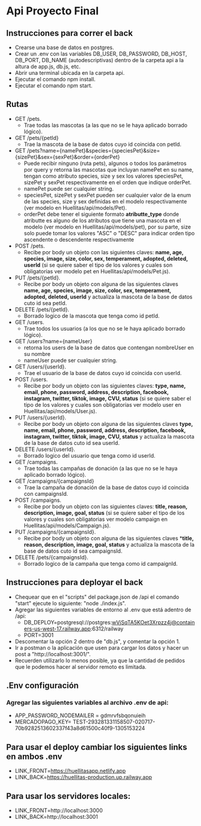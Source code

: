 # Api Proyecto Final

## Instrucciones para correr el back

- Crearse una base de datos en postgres.
- Crear un .env con las variables DB_USER, DB_PASSWORD, DB_HOST, DB_PORT, DB_NAME (autodescriptivas) dentro de la carpeta api a la altura de app.js, db.js, etc.
- Abrir una terminal ubicada en la carpeta api.
- Ejecutar el comando npm install.
- Ejecutar el comando npm start.

## Rutas

- GET /pets.
    * Trae todas las mascotas (a las que no se le haya aplicado borrado lógico).
- GET /pets/{petId}
    * Trae la mascota de la base de datos cuyo id coincida con petId.
- GET /pets?name={namePet}&species={speciesPet}&size={sizePet}&sex={sexPet}&order={orderPet}
    * Puede recibir ninguno (ruta pets), algunos o todos los parámetros por query y retorna las mascotas que incluyan namePet en su name, tengan como atributo species, size y sex los valores speciesPet, sizePet y sexPet respectivamente en el orden que indique orderPet.
    * namePet puede ser cualquier string. 
    * speciesPet, sizePet y sexPet pueden ser cualquier valor de la enum de las species, size y sex definidas en el modelo respectivamente (ver modelo en Huellitas/api/models/Pet). 
    * orderPet debe tener el siguiente formato **atributte_type** donde atributte es alguno de los atributos que tiene una mascota en el modelo (ver modelo en Huellitas/api/models/pet), por su parte, size solo puede tomar los valores "ASC" o "DESC" para indicar orden tipo ascendente o descendente respectivamente
- POST /pets.
    * Recibe por body un objeto con las siguientes claves: **name, age, species, image, size, color, sex, temperament, adopted, deleted, userId** (si se quiere saber el tipo de los valores y cuales son obligatorias ver modelo pet en Huellitas/api/models/Pet.js).
- PUT /pets/{petId}.
    * Recibe por body un objeto con alguna de las siguientes claves **name, age, species, image, size, color, sex, temperament, adopted, deleted, userId** y actualiza la mascota de la base de datos cuto id sea petId.
- DELETE /pets/{petId}.
    * Borrado logico de la mascota que tenga como id petId.
- GET /users.
    * Trae todos los usuarios (a los que no se le haya aplicado borrado lógico).
- GET /users?name={nameUser}
    * retorna los users de la base de datos que contengan nombreUser en su nombre
    * nameUser puede ser cualquier string.
- GET /users/{userId}.
    * Trae el usuario de la base de datos cuyo id coincida con userId.
- POST /users.
    * Recibe por body un objeto con las siguientes claves: **type, name, email, phone, password, address, description, facebook, instagram, twitter, tiktok, image, CVU, status** (si se quiere saber el tipo de los valores y cuales son obligatorias ver modelo user en Huellitas/api/models/User.js).
- PUT /users/{userId}.
    * Recibe por body un objeto con alguna de las siguientes claves **type, name, email, phone, password, address, description, facebook, instagram, twitter, tiktok, image, CVU, status** y actualiza la mascota de la base de datos cuto id sea userId.
- DELETE /users/{userId}.
    * Borrado logico del usuario que tenga como id userId.
- GET /campaigns.
    * Trae todas las campañas de donación (a las que no se le haya aplicado borrado lógico).
- GET /campaigns/{campaignsId}
    * Trae la campaña de donación de la base de datos cuyo id coincida con campaignsId.
- POST /campaigns.
    * Recibe por body un objeto con las siguientes claves: **title, reason, description, image, goal, status** (si se quiere saber el tipo de los valores y cuales son obligatorias ver modelo campaign en Huellitas/api/models/Campaign.js).
- PUT /campaigns/{campaignsId}.
    * Recibe por body un objeto con alguna de las siguientes claves ***title, reason, description, image, goal, status** y actualiza la mascota de la base de datos cuto id sea campaignsId.
- DELETE /pets/{campaignsId}.
    * Borrado logico de la campaña que tenga como id campaignId.

## Instrucciones para deployar el back

- Chequear que en el "scripts" del package.json de /api el comando "start" ejecute lo siguiente: "node ./index.js".
- Agregar las siguientes variables de entorno al .env que está adentro de /api:
    - DB_DEPLOY=postgresql://postgres:wVjSqTA5KOet3Xrpzz4j@containers-us-west-17.railway.app:6312/railway
    - PORT=3001
- Descomentar la opción 2 dentro de "db.js", y comentar la opción 1.
- Ir a postman o la aplicación que usen para cargar los datos y hacer un post a "http://localhost:3001/".
- Recuerden utilizarlo lo menos posible, ya que la cantidad de pedidos que le podemos hacer al servidor remoto es limitada.
## .Env configuración
### Agregar las siguientes variables al archivo .env de api:
- APP_PASSWORD_NODEMAILER = gdmrvfsbqonuieih
- MERCADOPAGO_KEY= TEST-293281331158507-020717-70b9282513602337f43a8d61500c40f9-1305153224

## Para usar el deploy cambiar los siguientes links en ambos .env

- LINK_FRONT=https://huellitasapp.netlify.app
- LINK_BACK=https://huellitas-production.up.railway.app

## Para usar los servidores locales:

- LINK_FRONT=http://localhost:3000
- LINK_BACK=http://localhost:3001
